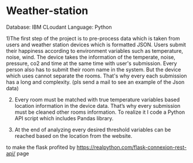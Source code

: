# Weather-station

Database: IBM CLoudant
Language: Python


1)The first step of the project is to pre-process data which is taken from users and
weather station devices which is formatted JSON.
Users submit their happiness according to environment variables such as temperature,
noise, wind. The device takes the information of the temperate, noise, pressure, co2 and
time at the same time with user's submission. Every person also has to submit their room
name in the system. But the device which uses cannot separate the rooms. That's why every
each submission has a long and complexity. (pls send a mail to see an example of the Json data)

2) Every room must be matched with true temperature variables based location
information in the device data. That’s why every submission must be cleaned other
rooms information. To realize it I code a Python API script which includes Pandas
library. 

3) At the end of analyzing every desired threshold variables can be reached based
on the location from the website.



to make the flask profited by https://realpython.com/flask-connexion-rest-api/ page
